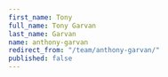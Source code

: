 ```yaml
---
first_name: Tony
full_name: Tony Garvan
last_name: Garvan
name: anthony-garvan
redirect_from: "/team/anthony-garvan/"
published: false
---
```


